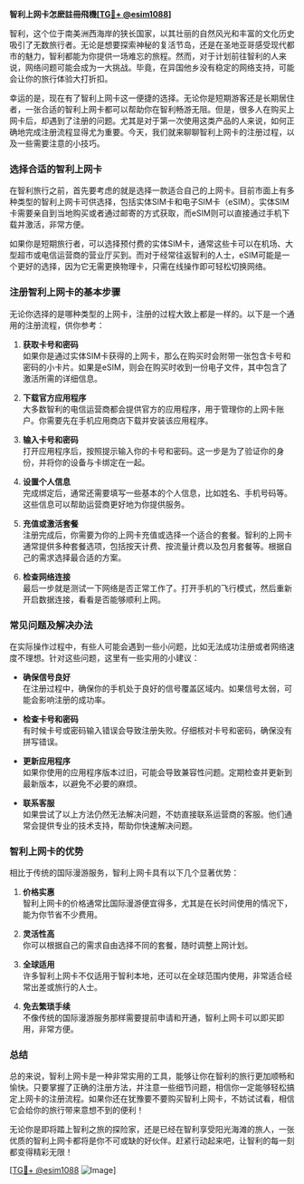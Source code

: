 **智利上网卡怎麽註冊飛機[[TG💪+ @esim1088](https://t.me/s/esim1088)]**

智利，这个位于南美洲西海岸的狭长国家，以其壮丽的自然风光和丰富的文化历史吸引了无数旅行者。无论是想要探索神秘的复活节岛，还是在圣地亚哥感受现代都市的魅力，智利都能为你提供一场难忘的旅程。然而，对于计划前往智利的人来说，网络问题可能会成为一大挑战。毕竟，在异国他乡没有稳定的网络支持，可能会让你的旅行体验大打折扣。

幸运的是，现在有了智利上网卡这一便捷的选择。无论你是短期游客还是长期居住者，一张合适的智利上网卡都可以帮助你在智利畅游无阻。但是，很多人在购买上网卡后，却遇到了注册的问题。尤其是对于第一次使用这类产品的人来说，如何正确地完成注册流程显得尤为重要。今天，我们就来聊聊智利上网卡的注册过程，以及一些需要注意的小技巧。

### **选择合适的智利上网卡**

在智利旅行之前，首先要考虑的就是选择一款适合自己的上网卡。目前市面上有多种类型的智利上网卡可供选择，包括实体SIM卡和电子SIM卡（eSIM）。实体SIM卡需要亲自到当地购买或者通过邮寄的方式获取，而eSIM则可以直接通过手机下载并激活，非常方便。

如果你是短期旅行者，可以选择预付费的实体SIM卡，通常这些卡可以在机场、大型超市或电信运营商的营业厅买到。而对于经常往返智利的人士，eSIM可能是一个更好的选择，因为它无需更换物理卡，只需在线操作即可轻松切换网络。

### **注册智利上网卡的基本步骤**

无论你选择的是哪种类型的上网卡，注册的过程大致上都是一样的。以下是一个通用的注册流程，供你参考：

1. **获取卡号和密码**  
   如果你是通过实体SIM卡获得的上网卡，那么在购买时会附带一张包含卡号和密码的小卡片。如果是eSIM，则会在购买时收到一份电子文件，其中包含了激活所需的详细信息。

2. **下载官方应用程序**  
   大多数智利的电信运营商都会提供官方的应用程序，用于管理你的上网卡账户。你需要先在手机应用商店下载并安装该应用程序。

3. **输入卡号和密码**  
   打开应用程序后，按照提示输入你的卡号和密码。这一步是为了验证你的身份，并将你的设备与卡绑定在一起。

4. **设置个人信息**  
   完成绑定后，通常还需要填写一些基本的个人信息，比如姓名、手机号码等。这些信息可以帮助运营商更好地为你提供服务。

5. **充值或激活套餐**  
   注册完成后，你需要为你的上网卡充值或选择一个适合的套餐。智利的上网卡通常提供多种套餐选项，包括按天计费、按流量计费以及包月套餐等。根据自己的需求选择最合适的方案。

6. **检查网络连接**  
   最后一步就是测试一下网络是否正常工作了。打开手机的飞行模式，然后重新开启数据连接，看看是否能够顺利上网。

### **常见问题及解决办法**

在实际操作过程中，有些人可能会遇到一些小问题，比如无法成功注册或者网络速度不理想。针对这些问题，这里有一些实用的小建议：

- **确保信号良好**  
  在注册过程中，确保你的手机处于良好的信号覆盖区域内。如果信号太弱，可能会影响注册的成功率。

- **检查卡号和密码**  
  有时候卡号或密码输入错误会导致注册失败。仔细核对卡号和密码，确保没有拼写错误。

- **更新应用程序**  
  如果你使用的应用程序版本过旧，可能会导致兼容性问题。定期检查并更新到最新版本，以避免不必要的麻烦。

- **联系客服**  
  如果尝试了以上方法仍然无法解决问题，不妨直接联系运营商的客服。他们通常会提供专业的技术支持，帮助你快速解决问题。

### **智利上网卡的优势**

相比于传统的国际漫游服务，智利上网卡具有以下几个显著优势：

1. **价格实惠**  
   智利上网卡的价格通常比国际漫游便宜得多，尤其是在长时间使用的情况下，能为你节省不少费用。

2. **灵活性高**  
   你可以根据自己的需求自由选择不同的套餐，随时调整上网计划。

3. **全球适用**  
   许多智利上网卡不仅适用于智利本地，还可以在全球范围内使用，非常适合经常出差或旅行的人士。

4. **免去繁琐手续**  
   不像传统的国际漫游服务那样需要提前申请和开通，智利上网卡可以即买即用，非常方便。

### **总结**

总的来说，智利上网卡是一种非常实用的工具，能够让你在智利的旅行更加顺畅和愉快。只要掌握了正确的注册方法，并注意一些细节问题，相信你一定能够轻松搞定上网卡的注册流程。如果你还在犹豫要不要购买智利上网卡，不妨试试看，相信它会给你的旅行带来意想不到的便利！

无论你是即将踏上智利之旅的探险家，还是已经在智利享受阳光海滩的旅人，一张优质的智利上网卡都将是你不可或缺的好伙伴。赶紧行动起来吧，让智利的每一刻都变得精彩无限！

[[TG💪+ @esim1088](https://t.me/s/esim1088) ![Image](https://i.postimg.cc/4NQfJmqS/Snipaste-2025-05-13-00-14-12.png)]